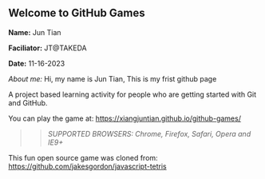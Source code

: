 ## Welcome to GitHub Games

**Name:** Jun Tian

**Faciliator:** JT@TAKEDA

**Date:** 11-16-2023

_About me:_ Hi, my name is Jun Tian, This is my frist github page

A project based learning activity for people who are getting started with Git and GitHub.

You can play the game at: https://xiangjuntian.github.io/github-games/

>> _*SUPPORTED BROWSERS*: Chrome, Firefox, Safari, Opera and IE9+_

This fun open source game was cloned from: https://github.com/jakesgordon/javascript-tetris
